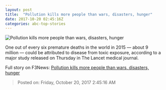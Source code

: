 ```yaml
---
layout: post
title:  "Pollution kills more people than wars, disasters, hunger"
date: 2017-10-20 02:45:16Z
categories: abc-top-stories
---
```


![Pollution kills more people than wars, disasters, hunger](http://www.abc.net.au/news/image/7999232-1x1-700x700.jpg)

One out of every six premature deaths in the world in 2015 — about 9 million — could be attributed to disease from toxic exposure, according to a major study released on Thursday in The Lancet medical journal.


Full story on F3News: [Pollution kills more people than wars, disasters, hunger](http://www.f3nws.com/n/jMrAR)

> Posted on: Friday, October 20, 2017 2:45:16 AM
